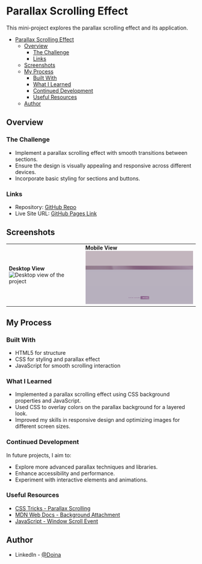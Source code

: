 # Parallax Scrolling Effect

This mini-project explores the parallax scrolling effect and its application.

- [Parallax Scrolling Effect](#parallax-scrolling-effect)
  - [Overview](#overview)
    - [The Challenge](#the-challenge)
    - [Links](#links)
  - [Screenshots](#screenshots)
  - [My Process](#my-process)
    - [Built With](#built-with)
    - [What I Learned](#what-i-learned)
    - [Continued Development](#continued-development)
    - [Useful Resources](#useful-resources)
  - [Author](#author)

## Overview

### The Challenge

- Implement a parallax scrolling effect with smooth transitions between sections.
- Ensure the design is visually appealing and responsive across different devices.
- Incorporate basic styling for sections and buttons.

### Links

- Repository: [GitHub Repo](https://github.com/Doileo/parallax-animation)
- Live Site URL: [GitHub Pages Link]()

## Screenshots

<table>
  <tr>
    <td>
      <strong>Desktop View</strong><br>
      <img src="assets/desktop-screenshot.png" alt="Desktop view of the project" width="300"/><br>
    </td>
    <td>
      <strong>Mobile View</strong><br>
      <img src="assets/second-screenshot.png" alt="Second screenshot" width="300"/><br>
    </td>
  </tr>
</table>

## My Process

### Built With

- HTML5 for structure
- CSS for styling and parallax effect
- JavaScript for smooth scrolling interaction

### What I Learned

- Implemented a parallax scrolling effect using CSS background properties and JavaScript.
- Used CSS to overlay colors on the parallax background for a layered look.
- Improved my skills in responsive design and optimizing images for different screen sizes.

### Continued Development

In future projects, I aim to:

- Explore more advanced parallax techniques and libraries.
- Enhance accessibility and performance.
- Experiment with interactive elements and animations.

### Useful Resources

- [CSS Tricks - Parallax Scrolling](https://css-tricks.com/parallax-backgrounds/)
- [MDN Web Docs - Background Attachment](https://developer.mozilla.org/en-US/docs/Web/CSS/background-attachment)
- [JavaScript - Window Scroll Event](https://developer.mozilla.org/en-US/docs/Web/API/Window/scroll_event)

## Author

- LinkedIn - [@Doina](https://www.linkedin.com/in/doinaleovchindeveloper/)
